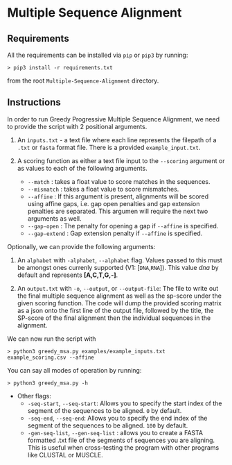 # Multiple Sequence Alignment
Requirements
------------

All the requirements can be installed via `pip` or `pip3` by running:
```
> pip3 install -r requirements.txt
```
from the root ```Multiple-Sequence-Alignment``` directory.

Instructions
------------

In order to run Greedy Progressive Multiple Sequence Alignment, we need to provide
the script with 2 positional arguments.

1. An `inputs.txt` - a text file where each line represents the filepath
of a `.txt` or `fasta` format file. There is a provided `example_input.txt`.

2. A scoring function as either a text file input to the `--scoring` argument or as 
values to each of the following arguments.
    - `--match` : takes a float value to score matches in the sequences.
    - `--mismatch` : takes a float value to score mismatches.
    - `--affine` : If this argument is present, alignments will be scored using affine 
    gaps, i.e. gap open penalties and gap extension penalties are separated. This argumen
    will require the next two arguments as well.
    - `--gap-open` : The penalty for opening a gap if `--affine` is specified.
    - `--gap-extend` : Gap extension penalty if `--affine` is specified.
    
Optionally, we can provide the following arguments: 

1. An `alphabet` with `-alphabet`, `--alphabet` flag. Values passed to this must be amongst ones currenly
supported (V1: [`DNA`,`RNA`]). This value *dna* by default and represents **[A,C,T,G,-]**.

2. An `output.txt` with `-o`, `--output`, or `--output-file`: The file to write out the final multiple sequence alignment as well as the sp-score
under the given scoring function. The code will dump the provided scoring matrix as a json onto the first line
of the output file, followed by the title, the SP-score of the final alignment then the individual sequences in 
the alignment.  
    
We can now run the script with 

```
> python3 greedy_msa.py examples/example_inputs.txt example_scoring.csv --affine
```

You can say all modes of operation by running:

```
> python3 greedy_msa.py -h
```

- Other flags:
    - `-seq-start`, `--seq-start`: Allows you to specify the start index of the segment of the sequences to be aligned. `0` by default.
    - `-seq-end`, `--seq-end`: Allows you to specify the end index of the segment of the sequences to be aligned. `100` by default.
    - `-gen-seq-list`, `--gen-seq-list` : allows you to create a FASTA formatted .txt file of the segments 
        of sequences you are aligning. This is useful when cross-testing the program with other programs
        like CLUSTAL or MUSCLE.